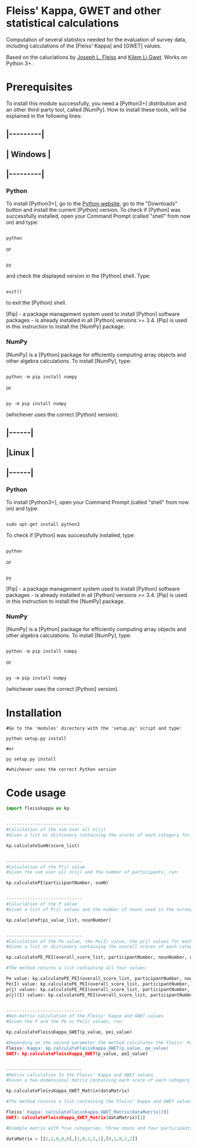 # Fleiss' Kappa, GWET and other statistical calculations

Computation of several statistics needed for the evaluation of survey data, including calculations of the [Fleiss' Kappa] and [GWET] values.

Based on the caluclations by [Joseph L. Fleiss](https://en.wikipedia.org/wiki/Fleiss%27_kappa) and [Kilem Li Gwet](http://www.agreestat.com/research_papers/bjmsp2008_interrater.pdf). Works on Python 3+.




# Prerequisites

To install this module successfully, you need a [Python3+] distribution and an other third-party tool, called [NumPy].
How to install these tools, will be explained in the following lines:

## |---------|
## | Windows |
## |---------|

### Python

To install [Python3+], go to the [Python website](https://www.python.org/), go to the "Downloads" button and install
the current [Python] version.
To check if [Python] was successfully installed, open your Command Prompt (called "shell" from now on) and type:

```shell

python
```

or

```shell

py
```

and check the displayed version in the [Python] shell. Type:

```shell

exit()
```

to exit the [Python] shell.

[Pip] - a package management system used to install [Python] software packages - is already installed in all [Python] versions >= 3.4.
[Pip] is used in this instruction to install the [NumPy] package.


### NumPy

[NumPy] is a [Python] package for efficiently computing array objects and other algebra calculations. To install [NumPy], type:

```shell

python -m pip install numpy
```

or

```shell

py -m pip install numpy
```

(whichever uses the correct [Python] version).



## |------|
## |Linux |
## |------|

### Python

To install [Python3+], open your Command Prompt (called "shell" from now on) and type:

```shell

sudo apt-get install python3
```

To check if [Python] was successfully installed, type:

```shell

python
```

or

```shell

py
```

[Pip] - a package management system used to install [Python] software packages - is already installed in all [Python] versions >= 3.4.
[Pip] is used in this instruction to install the [NumPy] package.


### NumPy

[NumPy] is a [Python] package for efficiently computing array objects and other algebra calculations. To install [NumPy], type:

```shell

python -m pip install numpy
```

or

```shell

py -m pip install numpy
```

(whichever uses the correct [Python] version).




# Installation

```shell
#Go to the 'modules' directory with the 'setup.py' script and type:

python setup.py install

#or

py setup.py install

#whichever uses the correct Python version
```




# Code usage

```python
import fleisskappa as kp


-----------------------------
#Calculation of the sum over all n(ij)
#Given a list or dictionary containing the scores of each category for one noun (e.g. dict[category1]=5, dict[category2]=2, dict[category3]=9, etc.), run:

kp.calculateSumN(score_list)


-----------------------------
#Calculation of the P(i) value
#Given the sum over all n(ij) and the number of participants, run:

kp.calculatePI(participantNumber, sumN)


-----------------------------
#Caluclation of the P value
#Given a list of P(i) values and the number of nouns used in the survey, run:

kp.caluclateP(pi_value_list, nounNumber)


-----------------------------
#Calculation of the Pe value, the Pe(I) value, the p(j) values for each category and the p(j)(I) values for each category
#Given a list or dictionary containing the overall scores of each category for all nouns, the number of nouns, the number of categories and the number of participants, run:

kp.calculatePE_PEI(overall_score_list, participantNumber, nounNumber, categoryNumber)

#The method returns a list containing all four values:

Pe value: kp.calculatePE_PEI(overall_score_list, participantNumber, nounNumber, categoryNumber)[0]
Pe(I) value: kp.calculatePE_PEI(overall_score_list, participantNumber, nounNumber, categoryNumber)[1]
p(j) values: kp.calculatePE_PEI(overall_score_list, participantNumber, nounNumber, categoryNumber)[2]
p(j)(I) values: kp.calculatePE_PEI(overall_score_list, participantNumber, nounNumber, categoryNumber)[3]


-----------------------------
#Non-matrix calculation of the Fleiss' Kappa and GWET values
#Given the P and the Pe or Pe(I) values, run:

kp.calculateFleissKappa_GWET(p_value, pei_value)

#Depending on the second parameter the method calculates the Fleiss' Kappa or GWET value:
Fleiss' Kappa: kp.calculateFleissKappa_GWET(p_value, pe_value)
GWET: kp.calculateFleissKappa_GWET(p_value, peI_value)


-----------------------------
#Matrix calculation fo the Fleiss' Kappa and GWET values.
#Given a two-dimensional matrix containing each score of each category for all nouns, run:

kp.calculateFleissKappa_GWET_Matrix(dataMatrix)

#The method returns a list containing the Fleiss' Kappa and GWET values:

Fleiss' Kappa: calculateFleissKappa_GWET_Matrix(dataMatrix)[0]
GWET: calculateFleissKappa_GWET_Matrix(dataMatrix)[1]

#Example matrix with five categories, three nouns and four participants:

dataMatrix = [[2,2,0,0,0],[1,0,1,1,1],[0,1,0,1,2]]
```
